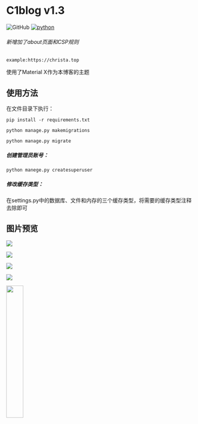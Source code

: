 # C1blog v1.3

![GitHub](https://img.shields.io/github/license/christasa/c1blog)
[![python](https://img.shields.io/badge/python-3.5%20%7C%203.6%20%7C%203.7-blue)](https://github.com/christasa/c1blog)

###### 新增加了about页面和CSP规则

```
example:https://christa.top
```
使用了Material X作为本博客的主题
## 使用方法

在文件目录下执行：
```
pip install -r requirements.txt

python manage.py makemigrations

python manage.py migrate
```

##### 创建管理员账号：
```
python manege.py createsuperuser
```
##### 修改缓存类型：
在settings.py中的数据库、文件和内存的三个缓存类型，将需要的缓存类型注释去除即可
## 图片预览

![](https://christa.top/static/media/uploads/2019/04/05/index.jpg)


![](https://christa.top/static/media/uploads/2019/04/05/blogs.jpg)

![](https://christa.top/static/media/uploads/2019/01/31/third.png)

![](https://christa.top/static/media/uploads/2019/01/31/admin.png)

<img src="https://christa.top/static/media/uploads/2019/04/05/mobile_inex.jpg" width = 30% height = 30% align = center />

